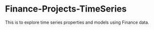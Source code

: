 # Finance-Projects-TimeSeries
This is to explore time series properties and models using Finance data.
